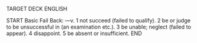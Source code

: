 TARGET DECK
ENGLISH

START
Basic
Fail
Back: —v. 1 not succeed (failed to qualify). 2 be or judge to be unsuccessful in (an examination etc.). 3 be unable; neglect (failed to appear). 4 disappoint. 5 be absent or insufficient.
END

